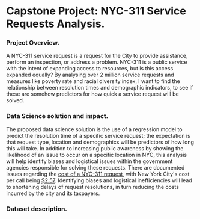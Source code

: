 # Capstone Project: NYC-311 Service Requests Analysis.

### Project Overview.
A NYC-311 service request is a request for the City to provide assistance, perform an inspection, or address a problem. NYC-311 is a public service with the intent of expanding access to resources, but is this access expanded equally? By analysing over 2 million service requests and measures like poverty rate and racial diversity index, I want to find the relationship between resolution times and demographic indicators, to see if these are somehow predictors for how quick a service request will be solved.

### Data Science solution and impact.
The proposed data science solution is the use of a regression model to predict the resolution time of a specific service request; the expectation is that request type, location and demographics will be predictors of how long this will take. In addition to increasing public awareness by showing the likelihood of an issue to occur on a specific location in NYC, this analysis will help identify biases and logistical issues within the government agencies responsible for solving these requests. There are documented issues regarding the [cost of a NYC-311 request](https://www.governing.com/archive/gt-cities-aim-to-cut-311-costs.html), with New York City's cost per call being [$2.57](https://www.pewtrusts.org/-/media/assets/2010/03/02/final-311-report-030210.pdf). Identifying biases and logistical inefficiencies will lead to shortening delays of request resolutions, in turn reducing the costs incurred by the city and  its taxpayers.

### Dataset description.


